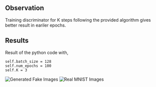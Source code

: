 ## Observation

Training discriminator for K steps following the provided algorithm gives better result in eariler epochs.

## Results

Result of the python code with, 

```
self.batch_size = 128
self.num_epochs = 100
self.K = 3 
```

![Generated Fake Images](results/fake_mnist_images.jpg "Generated Fake Images")
![Real MNIST Images](results/fake_mnist_images.jpg "MNIST real Images")